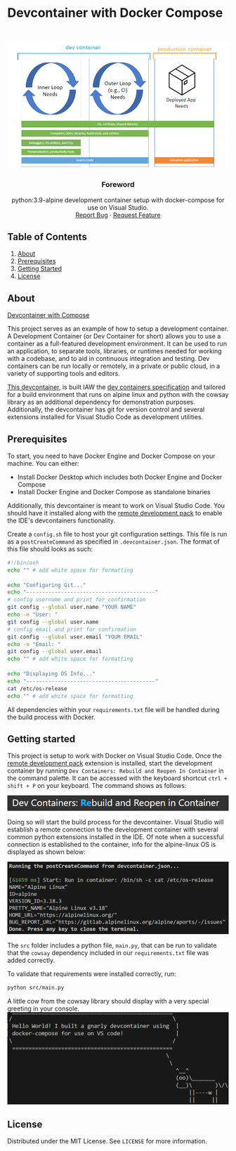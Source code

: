 # Devcontainer with Docker Compose
<br />
<p align="center">
  <a href="https://github.com/jgome284/devcontainer-w-compose">
    <img src="imgs/dev-container-stages.png" alt="Logo">
  </a>

  <h3 align="center">Foreword</h3>

  <p align="center">
    python:3.9-alpine development container setup with docker-compose for use on Visual Studio.
    <br />
    <a href="https://github.com/jgome284/devcontainer-w-compose/issues">Report Bug</a>
    ·
    <a href="https://github.com/jgome284/devcontainer-w-compose/issues">Request Feature</a>
  </p>
</p>


<!-- TABLE OF CONTENTS -->
## Table of Contents
<div style='text-align:'>
  <ol>
    <li>
      <a href="#about">About</a>
    </li>
    <li>
      <a href="#prerequisites">Prerequisites</a>
    </li>
    <li>
      <a href="#getting-started">Getting Started</a>
    </li>
    <li>
      <a href="#license">License</a>
    </li>
  </ol>
</details>
</div>


<!-- ABOUT THE PROJECT -->
## About
[Devcontainer with Compose](https://github.com/jgome284/devcontainer-w-compose)

This project serves as an example of how to setup a development container. A Development Container (or Dev Container for short) allows you to use a container as a full-featured development environment. It can be used to run an application, to separate tools, libraries, or runtimes needed for working with a codebase, and to aid in continuous integration and testing. Dev containers can be run locally or remotely, in a private or public cloud, in a variety of supporting tools and editors.

[This devcontainer](.devcontainer), is built IAW the [dev containers specification](https://containers.dev/implementors/spec/) and tailored for a build environment that runs on alpine linux and python with the cowsay library as an additional dependency for demonstration purposes. Additionally, the devcontainer has git for version control and several extensions installed for Visual Studio Code as development utilities.

<!-- PREREQUISITES -->
## Prerequisites
To start, you need to have Docker Engine and Docker Compose on your machine. You can either:
* Install Docker Desktop which includes both Docker Engine and Docker Compose
* Install Docker Engine and Docker Compose as standalone binaries

Additionally, this devcontainer is meant to work on Visual Studio Code. You should have it installed along with the [remote development pack](https://marketplace.visualstudio.com/items?itemName=ms-vscode-remote.vscode-remote-extensionpack) to enable the IDE's devcontainers functionality.

Create a `config.sh` file to host your git configuration settings. This file is run as a `postCreateCommand` as specified in `.devcontainer.json`. The format of this file should looks as such:
```sh
#!/bin/ash
echo "" # add white space for formatting

echo "Configuring Git..."
echo "-----------------------------------------"
# config username and print for confirmation
git config --global user.name "YOUR NAME" 
echo -n "User: " 
git config --global user.name
# config email and print for confirmation
git config --global user.email "YOUR EMAIL" 
echo -n "Email: " 
git config --global user.email
echo "" # add white space for formatting

echo "Displaying OS Info..."
echo "-----------------------------------------"
cat /etc/os-release
echo "" # add white space for formatting
```
All dependencies within your `requirements.txt` file will be handled during the build process with Docker.

<!-- GETTING STARTED -->
## Getting started
This project is setup to work with Docker on Visual Studio Code. Once the [remote development pack](https://marketplace.visualstudio.com/items?itemName=ms-vscode-remote.vscode-remote-extensionpack) extension is installed, start the development container by running `Dev Containers: Rebuild and Reopen In Container` in the command palette. It can be accessed with the keyboard shortcut `ctrl + shift + P` on your keyboard. The command shows as follows:

![Rebuild and Reopen In Container](imgs/rebuildAndReopenInContainer.png)

Doing so will start the build process for the devcontainer. Visual Studio will establish a remote connection to the development container with several common python extensions installed in the IDE. Of note when a successful connection is established to the container, info for the alpine-linux OS is displayed as shown below:

![Operating System Information](imgs/osInfo.png)

The `src` folder includes a python file, ``main.py``, that can be run to validate that the `cowsay` dependency included in our `requirements.txt` file was added correctly.

To validate that requirements were installed correctly, run:
```sh
python src/main.py
```
A little cow from the cowsay library should display with a very special greeting in your console.
![Hello World!](imgs/cowsayHelloWorld.png)

## License
Distributed under the MIT License. See `LICENSE` for more information.